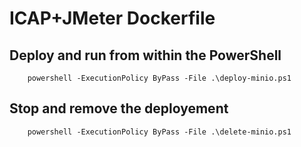 # ICAP+JMeter Dockerfile

## Deploy and run from within the PowerShell
```
    powershell -ExecutionPolicy ByPass -File .\deploy-minio.ps1
```
## Stop and remove the deployement
```
    powershell -ExecutionPolicy ByPass -File .\delete-minio.ps1
```
